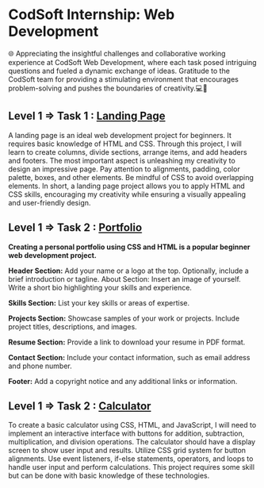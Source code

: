 
# CodSoft Internship: Web Development

🌐 Appreciating the insightful challenges and collaborative working experience at CodSoft Web Development, where each task posed intriguing questions and fueled a dynamic exchange of ideas. Gratitude to the CodSoft team for providing a stimulating environment that encourages problem-solving and pushes the boundaries of creativity.💻🚀 


## Level 1 => Task 1 : [Landing Page](https://955f1d15-4ce8-491a-956e-a6be3f884a72-00-2ae3isj90l1s0.janeway.replit.dev/)

A landing page is an ideal web development project for beginners. It requires basic
knowledge of HTML and CSS. Through this project, I will learn to create columns, divide
sections, arrange items, and add headers and footers. The most important aspect is
unleashing my creativity to design an impressive page. Pay attention to alignments,
padding, color palette, boxes, and other elements. Be mindful of CSS to avoid overlapping elements. In short, a landing page project allows you to apply HTML and CSS skills, encouraging my creativity while ensuring a visually appealing and user-friendly design.



## Level 1 => Task 2 : [Portfolio](https://e15fa9b5-bb3f-49cb-99cf-dfd3b49376c6-00-1firl4270vly3.spock.replit.dev/)

**Creating a personal portfolio using CSS and HTML is a popular beginner web development
project.**

**Header Section:** Add your name or a logo at the top.
Optionally, include a brief introduction or tagline.
About Section: Insert an image of yourself.
Write a short bio highlighting your skills and experience.

**Skills Section:** List your key skills or areas of expertise.

**Projects Section:** Showcase samples of your work or projects. Include project titles, descriptions, and images.

**Resume Section:** Provide a link to download your resume in PDF format.

**Contact Section:** Include your contact information, such as email address and phone number.

**Footer:** Add a copyright notice and any additional links or information.
## Level 1 => Task 2 : [Calculator](https://f490d350-6c67-4a4a-920c-ff437edacc5d-00-vd9oaz70bn31.riker.replit.dev/)

To create a basic calculator using CSS, HTML, and JavaScript, I will need to implement an
interactive interface with buttons for addition, subtraction, multiplication, and division
operations. The calculator should have a display screen to show user input and results. Utilize
CSS grid system for button alignments. Use event listeners, if-else statements, operators, and
loops to handle user input and perform calculations. This project requires some skill but can be
done with basic knowledge of these technologies.
